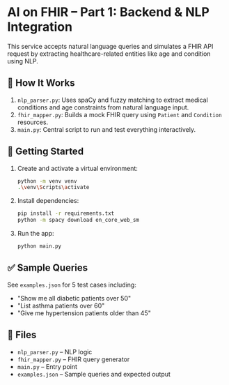 # AI on FHIR – Part 1: Backend & NLP Integration

This service accepts natural language queries and simulates a FHIR API request by extracting healthcare-related entities like age and condition using NLP.

## 🧠 How It Works

1. `nlp_parser.py`: Uses spaCy and fuzzy matching to extract medical conditions and age constraints from natural language input.
2. `fhir_mapper.py`: Builds a mock FHIR query using `Patient` and `Condition` resources.
3. `main.py`: Central script to run and test everything interactively.

## 🚀 Getting Started

1. Create and activate a virtual environment:
    ```bash
    python -m venv venv
    .\venv\Scripts\activate
    ```

2. Install dependencies:
    ```bash
    pip install -r requirements.txt
    python -m spacy download en_core_web_sm
    ```

3. Run the app:
    ```bash
    python main.py
    ```

## ✅ Sample Queries

See `examples.json` for 5 test cases including:
- "Show me all diabetic patients over 50"
- "List asthma patients over 60"
- "Give me hypertension patients older than 45"

## 📂 Files

- `nlp_parser.py` – NLP logic
- `fhir_mapper.py` – FHIR query generator
- `main.py` – Entry point
- `examples.json` – Sample queries and expected output
